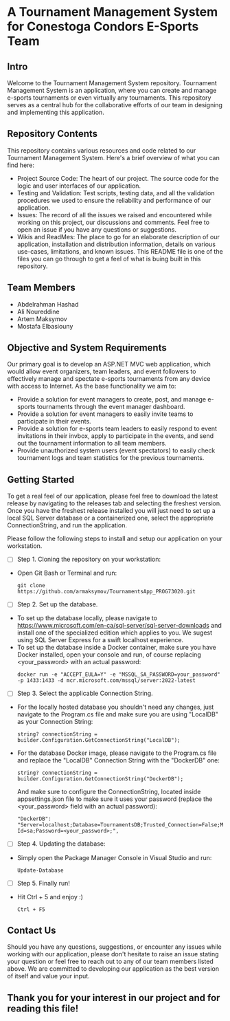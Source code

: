 # A Tournament Management System for Conestoga Condors E-Sports Team

## Intro
  Welcome to the Tournament Management System repository. Tournament Management System is an application, where you can create and manage e-sports tournaments or even virtually any tournaments.
  This repository serves as a central hub for the collaborative efforts of our team in designing and implementing this application.

## Repository Contents
  This repository contains various resources and code related to our Tournament Management System.
  Here's a brief overview of what you can find here:
  - Project Source Code: The heart of our project. The source code for the logic and user interfaces of our application.
  - Testing and Validation: Test scripts, testing data, and all the validation procedures we used to ensure the reliability and performance of our application.
  - Issues: The record of all the issues we raised and encountered while working on this project, our discussions and comments. Feel free to open an issue if you have any questions or suggestions.
  - Wikis and ReadMes: The place to go for an elaborate description of our application, installation and distribution information, details on various use-cases, limitations, and known issues. This README file is one of the files you can go through to get a feel of what is buing built in this repository.

## Team Members
  - Abdelrahman Hashad
  - Ali Noureddine
  - Artem Maksymov
  - Mostafa Elbasiouny

## Objective and System Requirements
  Our primary goal is to develop an ASP.NET MVC web application, which would allow event organizers, team leaders, and event followers to effectively manage and spectate e-sports tournaments from any device with access to Internet. 
  As the base functionality we aim to:
  - Provide a solution for event managers to create, post, and manage e-sports tournaments through the event manager dashboard.
  - Provide a solution for event managers to easily invite teams to participate in their events.
  - Provide a solution for e-sports team leaders to easily respond to event invitations in their invbox, apply to participate in the events, and send out the tournament information to all team members.
  - Provide unauthorized system users (event spectators) to easily check tournament logs and team statistics for the previous tournaments.

## Getting Started
  To get a real feel of our application, please feel free to download the latest release by navigating to the releases tab and selecting the freshest version.
  Once you have the freshest release installed you will just need to set up a local SQL Server database or a containerized one, select the appropriate ConnectionString, and run the application.

  Please follow the following steps to install and setup our application on your workstation.
  - [ ] Step 1. Cloning the repository on your workstation:
  - Open Git Bash or Terminal and run:
    ```
    git clone https://github.com/armaksymov/TournamentsApp_PROG73020.git
    ```

  - [ ] Step 2. Set up the database.
  - To set up the database locally, please navigate to https://www.microsoft.com/en-ca/sql-server/sql-server-downloads and install one of the specialized edition which applies to you. 
  We sugest using SQL Server Express for a swift localhost experience.
   - To set up the database inside a Docker container, make sure you have Docker installed, open your console and run, of course replacing <your_password> with an actual password:
      ```
      docker run -e "ACCEPT_EULA=Y" -e "MSSQL_SA_PASSWORD=your_password" -p 1433:1433 -d mcr.microsoft.com/mssql/server:2022-latest
      ```

  - [ ] Step 3. Select the applicable Connection String.
  - For the locally hosted database you shouldn't need any changes, just navigate to the Program.cs file and make sure you are using "LocalDB" as your Connection String:
    ```
    string? connectionString = builder.Configuration.GetConnectionString("LocalDB");
    ```
  - For the database Docker image, please navigate to the Program.cs file and replace the "LocalDB" Connection String with the "DockerDB" one:
    ```
    string? connectionString = builder.Configuration.GetConnectionString("DockerDB");
    ```
    And make sure to configure the ConnectionString, located inside appsettings.json file to make sure it uses your password (replace the <your_password> field with an actual password):
    ```
    "DockerDB": "Server=localhost;Database=TournamentsDB;Trusted_Connection=False;MultipleActiveResultSets=true;TrustServerCertificate=true;User Id=sa;Password=<your_password>;",
    ```

  - [ ] Step 4. Updating the database:
  - Simply open the Package Manager Console in Visual Studio and run:
    ```
    Update-Database
    ```
  - [ ] Step 5. Finally run!
  - Hit Ctrl + 5 and enjoy :)
    ```
    Ctrl + F5
    ```

## Contact Us
  Should you have any questions, suggestions, or encounter any issues while working with our application, please don't hesitate to raise an issue stating your question or feel free to reach out to any of our team members listed above.
  We are committed to developing our application as the best version of itself and value your input.

## Thank you for your interest in our project and for reading this file!
